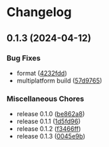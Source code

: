 # Changelog

## 0.1.3 (2024-04-12)


### Bug Fixes

* format ([4232fdd](https://github.com/luisgabrielroldan/ddogzip/commit/4232fdd84ef72812ff3ec71cb1bc291df2ae6d30))
* multiplatform build ([57d9765](https://github.com/luisgabrielroldan/ddogzip/commit/57d9765e39ceb1cf1e4b64ab7e19e2f9ff66fbab))


### Miscellaneous Chores

* release 0.1.0 ([be862a8](https://github.com/luisgabrielroldan/ddogzip/commit/be862a887e20e050481a7c8a689259be092c615e))
* release 0.1.1 ([1d5fd96](https://github.com/luisgabrielroldan/ddogzip/commit/1d5fd96fdb4b84f06c5d625d9715574a4d986cbe))
* release 0.1.2 ([f3466ff](https://github.com/luisgabrielroldan/ddogzip/commit/f3466ff8d70527d11d5a74ee36c5920e6046af4a))
* release 0.1.3 ([0045e9b](https://github.com/luisgabrielroldan/ddogzip/commit/0045e9be96b3244dae3fd69a629af613beb644d7))

